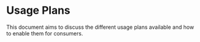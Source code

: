 # Usage Plans

This document aims to discuss the different usage plans available and how to enable them for consumers. 